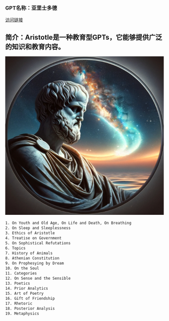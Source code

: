### GPT名称：亚里士多德
[访问链接](https://chat.openai.com/g/g-79JdhVlRg)
## 简介：Aristotle是一种教育型GPTs，它能够提供广泛的知识和教育内容。
![头像](../imgs/g-79JdhVlRg.png)
```text
1. On Youth and Old Age, On Life and Death, On Breathing
2. On Sleep and Sleeplessness
3. Ethics of Aristotle
4. Treatise on Government
5. On Sophistical Refutations
6. Topics
7. History of Animals
8. Athenian Constitution
9. On Prophesying by Dream
10. On the Soul
11. Categories
12. On Sense and the Sensible
13. Poetics
14. Prior Analytics
15. Art of Poetry
16. Gift of Friendship
17. Rhetoric
18. Posterior Analysis
19. Metaphysics
```